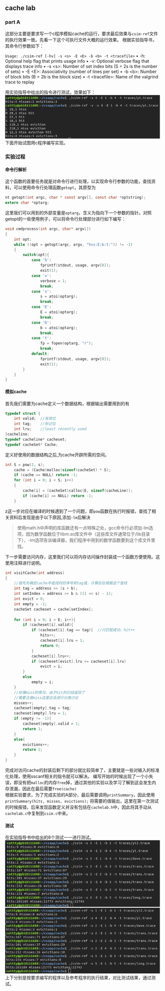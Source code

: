 ## cache lab
### part A
这部分主要是要求写一个c程序模拟cache的运行，要求最后效果与`csim-ref`文件的执行效果一致。先看一下这个可执行文件大概的运行效果。
根据实验指导书，其命令行参数如下：

`Usage: ./csim-ref [-hv] -s <s> -E <E> -b <b> -t <tracefile>`
• -h: Optional help flag that prints usage info
• -v: Optional verbose flag that displays trace info
• -s \<s>: Number of set index bits (S = 2s is the number of sets) 
• -E \<E>: Associativity (number of lines per set)
• -b \<b>: Number of block bits (B = 2b is the block size)
• -t \<tracefile>: Name of the valgrind trace to replay  

用实验指导中给出的指令进行测试，效果如下：  
![](1.png)
下面开始试图用c程序编写实现。 
### 实验过程 
#### 命令行解析
这个函数的首要任务就是对命令行进行处理，以实现命令行参数的功能，查找资料，可以使用命令行处理函数`getopt`，其原型为
```c
nt getopt(int argc, char * const argv[], const char *optstring);
extern char *optarg; 
```
这里我们可以用到的外部变量是`optarg`，含义为指向下一个参数的指针。对照getopt的一些使用例子，可以将命令行处理部分进行如下编写：
```c
void cmdprocess(int argc, char* argv[])
{
    int opt;
    while ((opt = getopt(argc, argv, "hvs:E:b:t:")) != -1)
    {
        switch(opt){
            case 'h':
                fprintf(stdout, usage, argv[0]);
                exit(1);
            case 'v':
                verbose = 1;
                break;
            case 's':
                s = atoi(optarg);
                break;
            case 'E':
                E = atoi(optarg);
                break;
            case 'b':
                b = atoi(optarg);
                break;
            case 't':
                fp = fopen(optarg, "r");
                break;
            default:
                fprintf(stdout, usage, argv[0]);
                exit(1);
        }
    }
}
```

#### 模拟cache
首先我们需要为cache定义一个数据结构，根据输出需要用到的有
```c
typedef struct {
    int valid;  //有效位
    int tag;    //标记位
    int lru;    //least recently used
}cacheline;
typedef cacheline* cacheset;
typedef cacheSet* Cache;
```
定义好使用的数据结构之后,为cache开辟所需的空间。
```c
int S = pow(2, s);
    cache = (Cache)malloc(sizeof(cacheSet) * S);
    if (cache == NULL) return -1;
    for (int i = 0; i < S; i++)
    {
        cache[i] = (cacheSet)calloc(E, sizeof(cacheLine));
        if (cache[i] == NULL) return -1;
    }
```
z这一步对应在编译的时候遇到了一个问题，即`pow`函数在执行时报错，查找了相关资料后发现是由于以下原因,添加`-lm`后解决
> 使用math.h中声明的库函数还有一点特殊之处，gcc命令行必须加-lm选项，因为数学函数位于libm.so库文件中（这些库文件通常位于/lib目录下），-lm选项告诉编译器，我们程序中用到的数学函数要到这个库文件里找。
> 
下一步需要访问内存，这里我们可以将内存访问操作封装成一个函数方便使用。这里用注释进行说明。
```c
int visitCache(int address)
{
    //首先先确定cache中查找时的序号和tag值，计算后在根据这个查找
    int tag = address >> (s + b);
    int setIndex = address >> b & ((1 << s) - 1);
    int evict = 0;
    int empty = -1;
    cacheSet cacheset = cache[setIndex];

    for (int i = 0; i < E; i++){
        if (cacheset[i].valid){
            if (cacheset[i].tag == tag){  //行匹配成功，hit++
                hits++;       
                cacheset[i].lru = 1;
                return 0;
            }
            cacheset[i].lru++;
            if (cacheset[evict].lru <= cacheset[i].lru) 
                evict = i;
        }
        else
            empty = i;
    }
    //处理miss的情况，由于hit的已经返回了
    //需要注意miss这里应该进行分类讨论
    misses++;
    cacheset[empty].tag = tag;
    cacheset[empty].lru = 1;
    if (empty != -1){
        cacheset[empty].valid = 1;
        return 1;
    }
    else{
        evictions++;
        return 2;
    }
}
```
完成对访问cache的封装后剩下的部分就比较简单了，主要就是一些对输入的标准化处理，使用sscanf相关的指令就可以解决。 
编写开始的时候出现了一个小失误，即没有把`malloc`的内存`free`掉，通过其他的实验以及学习了解到这会发生内存泄漏，因此在最后需要`free(cache)`  
根据实验要求，为了完成实验的A部分，最后需要调用`printSummary`，因此使用
`printSummary(hits, misses, evictions);`
将需要的值输出，这里在第一次测试的时候报错，后来发现函数定义并没有包括在`cachelab.h`中，因此将其手动从`cachelab.c`中复制到`csim.c`中来。

#### 测试
在实验指导书中给出的8个测试一一进行测试。
![](3.png)  
![](4.png)  
上下分别是按要求编写的程序以及参考程序的执行结果，对比测试结果，通过测试。
